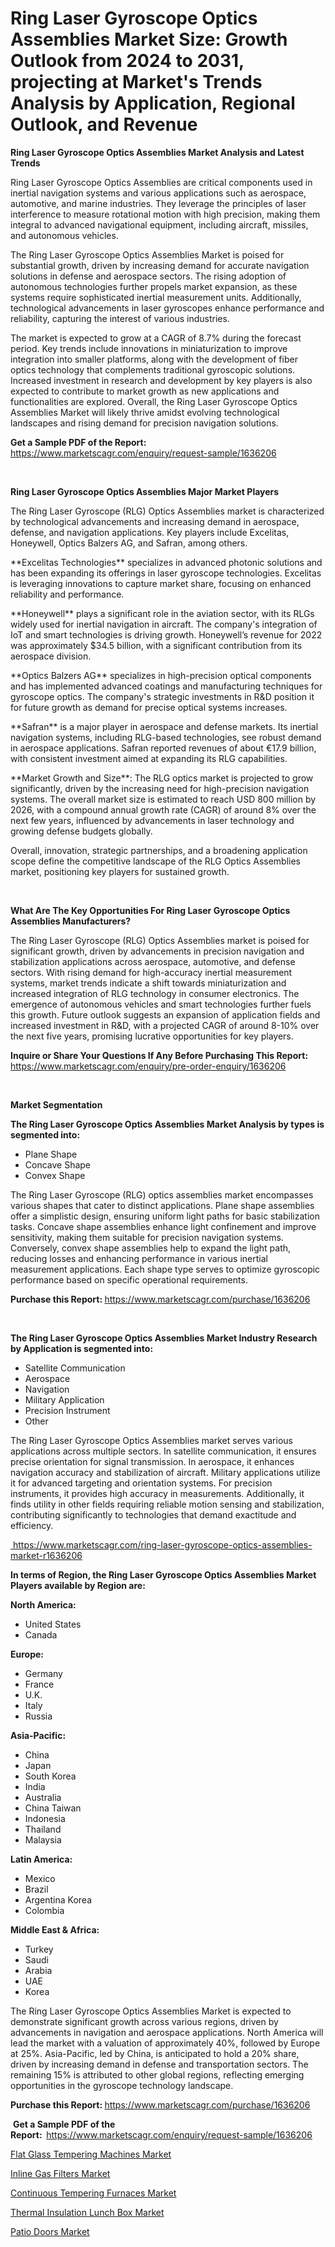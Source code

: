 <p><h1>Ring Laser Gyroscope Optics Assemblies Market Size: Growth Outlook from 2024 to 2031, projecting at Market's Trends Analysis by Application, Regional Outlook, and Revenue</h1></p><p><strong>Ring Laser Gyroscope Optics Assemblies Market Analysis and Latest Trends</strong></p>
<p><p>Ring Laser Gyroscope Optics Assemblies are critical components used in inertial navigation systems and various applications such as aerospace, automotive, and marine industries. They leverage the principles of laser interference to measure rotational motion with high precision, making them integral to advanced navigational equipment, including aircraft, missiles, and autonomous vehicles. </p><p>The Ring Laser Gyroscope Optics Assemblies Market is poised for substantial growth, driven by increasing demand for accurate navigation solutions in defense and aerospace sectors. The rising adoption of autonomous technologies further propels market expansion, as these systems require sophisticated inertial measurement units. Additionally, technological advancements in laser gyroscopes enhance performance and reliability, capturing the interest of various industries.</p><p>The market is expected to grow at a CAGR of 8.7% during the forecast period. Key trends include innovations in miniaturization to improve integration into smaller platforms, along with the development of fiber optics technology that complements traditional gyroscopic solutions. Increased investment in research and development by key players is also expected to contribute to market growth as new applications and functionalities are explored. Overall, the Ring Laser Gyroscope Optics Assemblies Market will likely thrive amidst evolving technological landscapes and rising demand for precision navigation solutions.</p></p>
<p><strong>Get a Sample PDF of the Report:&nbsp;</strong> <a href="https://www.marketscagr.com/enquiry/request-sample/1636206">https://www.marketscagr.com/enquiry/request-sample/1636206</a></p>
<p>&nbsp;</p>
<p><strong>Ring Laser Gyroscope Optics Assemblies Major Market Players</strong></p>
<p><p>The Ring Laser Gyroscope (RLG) Optics Assemblies market is characterized by technological advancements and increasing demand in aerospace, defense, and navigation applications. Key players include Excelitas, Honeywell, Optics Balzers AG, and Safran, among others.</p><p>**Excelitas Technologies** specializes in advanced photonic solutions and has been expanding its offerings in laser gyroscope technologies. Excelitas is leveraging innovations to capture market share, focusing on enhanced reliability and performance.</p><p>**Honeywell** plays a significant role in the aviation sector, with its RLGs widely used for inertial navigation in aircraft. The company's integration of IoT and smart technologies is driving growth. Honeywell’s revenue for 2022 was approximately $34.5 billion, with a significant contribution from its aerospace division.</p><p>**Optics Balzers AG** specializes in high-precision optical components and has implemented advanced coatings and manufacturing techniques for gyroscope optics. The company's strategic investments in R&D position it for future growth as demand for precise optical systems increases.</p><p>**Safran** is a major player in aerospace and defense markets. Its inertial navigation systems, including RLG-based technologies, see robust demand in aerospace applications. Safran reported revenues of about €17.9 billion, with consistent investment aimed at expanding its RLG capabilities.</p><p>**Market Growth and Size**: The RLG optics market is projected to grow significantly, driven by the increasing need for high-precision navigation systems. The overall market size is estimated to reach USD 800 million by 2026, with a compound annual growth rate (CAGR) of around 8% over the next few years, influenced by advancements in laser technology and growing defense budgets globally.</p><p>Overall, innovation, strategic partnerships, and a broadening application scope define the competitive landscape of the RLG Optics Assemblies market, positioning key players for sustained growth.</p></p>
<p>&nbsp;</p>
<p><strong>What Are The Key Opportunities For Ring Laser Gyroscope Optics Assemblies Manufacturers?</strong></p>
<p><p>The Ring Laser Gyroscope (RLG) Optics Assemblies market is poised for significant growth, driven by advancements in precision navigation and stabilization applications across aerospace, automotive, and defense sectors. With rising demand for high-accuracy inertial measurement systems, market trends indicate a shift towards miniaturization and increased integration of RLG technology in consumer electronics. The emergence of autonomous vehicles and smart technologies further fuels this growth. Future outlook suggests an expansion of application fields and increased investment in R&D, with a projected CAGR of around 8-10% over the next five years, promising lucrative opportunities for key players.</p></p>
<p><strong>Inquire or Share Your Questions If Any Before Purchasing This Report:</strong> <a href="https://www.marketscagr.com/enquiry/pre-order-enquiry/1636206">https://www.marketscagr.com/enquiry/pre-order-enquiry/1636206</a></p>
<p>&nbsp;</p>
<p><strong>Market Segmentation</strong></p>
<p><strong>The Ring Laser Gyroscope Optics Assemblies Market Analysis by types is segmented into:</strong></p>
<p><ul><li>Plane Shape</li><li>Concave Shape</li><li>Convex Shape</li></ul></p>
<p><p>The Ring Laser Gyroscope (RLG) optics assemblies market encompasses various shapes that cater to distinct applications. Plane shape assemblies offer a simplistic design, ensuring uniform light paths for basic stabilization tasks. Concave shape assemblies enhance light confinement and improve sensitivity, making them suitable for precision navigation systems. Conversely, convex shape assemblies help to expand the light path, reducing losses and enhancing performance in various inertial measurement applications. Each shape type serves to optimize gyroscopic performance based on specific operational requirements.</p></p>
<p><strong>Purchase this Report:&nbsp;</strong><a href="https://www.marketscagr.com/purchase/1636206">https://www.marketscagr.com/purchase/1636206</a></p>
<p>&nbsp;</p>
<p><strong>The Ring Laser Gyroscope Optics Assemblies Market Industry Research by Application is segmented into:</strong></p>
<p><ul><li>Satellite Communication</li><li>Aerospace</li><li>Navigation</li><li>Military Application</li><li>Precision Instrument</li><li>Other</li></ul></p>
<p><p>The Ring Laser Gyroscope Optics Assemblies market serves various applications across multiple sectors. In satellite communication, it ensures precise orientation for signal transmission. In aerospace, it enhances navigation accuracy and stabilization of aircraft. Military applications utilize it for advanced targeting and orientation systems. For precision instruments, it provides high accuracy in measurements. Additionally, it finds utility in other fields requiring reliable motion sensing and stabilization, contributing significantly to technologies that demand exactitude and efficiency.</p></p>
<p><a href="https://www.marketscagr.com/ring-laser-gyroscope-optics-assemblies-market-r1636206">&nbsp;https://www.marketscagr.com/ring-laser-gyroscope-optics-assemblies-market-r1636206</a></p>
<p><strong>In terms of Region, the Ring Laser Gyroscope Optics Assemblies Market Players available by Region are:</strong></p>
<p>
    <p> <strong> North America: </strong>
        <ul>
            <li>United States</li>
            <li>Canada</li>
        </ul>
        </p> 
    <p> <strong> Europe: </strong>
        <ul>
            <li>Germany</li>
            <li>France</li>
            <li>U.K.</li>
            <li>Italy</li>
            <li>Russia</li>
        </ul>
        </p> 
    <p> <strong> Asia-Pacific: </strong>
        <ul>
            <li>China</li>
            <li>Japan</li>
            <li>South Korea</li>
            <li>India</li>
            <li>Australia</li>
            <li>China Taiwan</li>
            <li>Indonesia</li>
            <li>Thailand</li>
            <li>Malaysia</li>
        </ul>
        </p> 
    <p> <strong> Latin America: </strong>
        <ul>
            <li>Mexico</li>
            <li>Brazil</li>
            <li>Argentina Korea</li>
            <li>Colombia</li>
        </ul>
        </p> 
    <p> <strong> Middle East & Africa: </strong>
        <ul>
            <li>Turkey</li>
            <li>Saudi</li>
            <li>Arabia</li>
            <li>UAE</li>
            <li>Korea</li>
        </ul>
    </p>
    </p>
<p><p>The Ring Laser Gyroscope Optics Assemblies Market is expected to demonstrate significant growth across various regions, driven by advancements in navigation and aerospace applications. North America will lead the market with a valuation of approximately 40%, followed by Europe at 25%. Asia-Pacific, led by China, is anticipated to hold a 20% share, driven by increasing demand in defense and transportation sectors. The remaining 15% is attributed to other global regions, reflecting emerging opportunities in the gyroscope technology landscape.</p></p>
<p><strong>Purchase this Report: </strong><a href="https://www.marketscagr.com/purchase/1636206">https://www.marketscagr.com/purchase/1636206</a></p>
<p>&nbsp;<strong>Get a Sample PDF of the Report:&nbsp;&nbsp;</strong><a href="https://www.marketscagr.com/enquiry/request-sample/1636206">https://www.marketscagr.com/enquiry/request-sample/1636206</a></p>
<p><strong></strong></p>
<p><p><a href="https://medium.com/@xwkczgrt59/flat-glass-tempering-machines-market-strategic-insights-product-evolution-and-market-segmentation-2e107a529528">Flat Glass Tempering Machines Market</a></p><p><a href="https://www.linkedin.com/pulse/inline-gas-filters-market-size-growth-trends-statistics-forecasts-wz6if?trackingId=PPNwWhnkRISa8ULw%2FBdCEw%3D%3D">Inline Gas Filters Market</a></p><p><a href="https://medium.com/@xwkczgrt59/continuous-tempering-furnaces-market-share-size-trends-industry-analysis-report-by-application-e2bb42f9f0cb?postPublishedType=repub">Continuous Tempering Furnaces Market</a></p><p><a href="https://issuu.com/reportprime-2/docs/thermal-insulation-lunch-box-market_f0fe4340b23e80">Thermal Insulation Lunch Box Market</a></p><p><a href="https://issuu.com/reportprime-2/docs/patio-doors-market-size-2030.pptx_96eb4cb82798bf">Patio Doors Market</a></p></p>